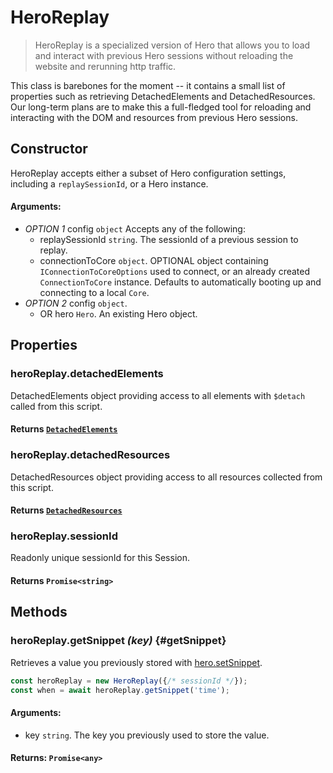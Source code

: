 # HeroReplay

> HeroReplay is a specialized version of Hero that allows you to load and interact with previous Hero sessions without reloading the website and rerunning http traffic.

This class is barebones for the moment -- it contains a small list of properties such as retrieving DetachedElements and DetachedResources. Our long-term plans are to make this a full-fledged tool for reloading and interacting with the DOM and resources from previous Hero sessions.

## Constructor

HeroReplay accepts either a subset of Hero configuration settings, including a `replaySessionId`, or a Hero instance.

#### **Arguments**:

- _OPTION 1_ config `object` Accepts any of the following:
  - replaySessionId `string`. The sessionId of a previous session to replay.
  - connectionToCore `object`. OPTIONAL object containing `IConnectionToCoreOptions` used to connect, or an already created `ConnectionToCore` instance. Defaults to automatically booting up and connecting to a local `Core`.
- _OPTION 2_ config `object`.
  - OR hero `Hero`. An existing Hero object.

## Properties

### heroReplay.detachedElements

DetachedElements object providing access to all elements with `$detach` called from this script.

#### **Returns** [`DetachedElements`](/docs/hero/advanced-client/detached-elements)

### heroReplay.detachedResources

DetachedResources object providing access to all resources collected from this script.

#### **Returns** [`DetachedResources`](/docs/hero/advanced-client/detached-resources)

### heroReplay.sessionId

Readonly unique sessionId for this Session.

#### **Returns** `Promise<string>`

## Methods

### heroReplay.getSnippet *(key)* {#getSnippet}

Retrieves a value you previously stored with [hero.setSnippet](/docs/hero/basic-client/hero#setSnippet).

```js
const heroReplay = new HeroReplay({/* sessionId */});
const when = await heroReplay.getSnippet('time');
```

#### **Arguments**:

- key `string`. The key you previously used to store the value.

#### **Returns**: `Promise<any>`
